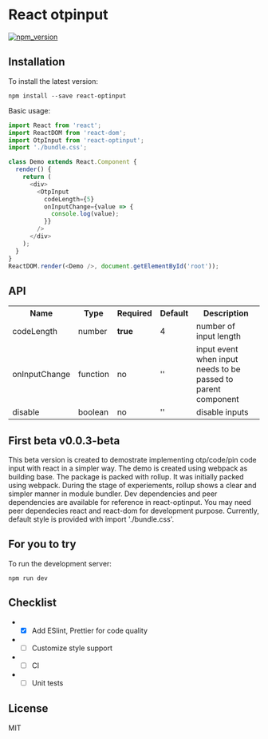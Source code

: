 # React otpinput

[![npm_version][npmv-image]][npmv-url]

## Installation

To install the latest version:

```
npm install --save react-optinput
```

Basic usage:

```typescript
import React from 'react';
import ReactDOM from 'react-dom';
import OtpInput from 'react-optinput';
import './bundle.css';

class Demo extends React.Component {
  render() {
    return (
      <div>
        <OtpInput
          codeLength={5}
          onInputChange={value => {
            console.log(value);
          }}
        />
      </div>
    );
  }
}
ReactDOM.render(<Demo />, document.getElementById('root'));
```

## API

<table>
  <tr>
    <th>Name<br></th>
    <th>Type</th>
    <th>Required</th>
    <th>Default</th>
    <th>Description</th>
  </tr>
  <tr>
    <td>codeLength</td>
    <td>number</td>
    <td><strong>true</strong></td>
    <td>4</td>
    <td>number of input length</td>
  </tr>
  <tr>
    <td>onInputChange</td>
    <td>function</td>
    <td>no</td>
    <td>''</td>
    <td>input event when input needs to be passed to parent component</td>
  </tr>
  <tr>
    <td>disable</td>
    <td>boolean</td>
    <td>no</td>
    <td>''</td>
    <td>disable inputs</td>
  </tr>
</table>

## First beta v0.0.3-beta

This beta version is created to demostrate implementing otp/code/pin code input with react in a simpler way. The demo is created using webpack as building base. The package is packed with rollup. It was initially packed using webpack. During the stage of experiements, rollup shows a clear and simpler manner in module bundler.
Dev dependencies and peer dependencies are available for reference in react-optinput. You may need peer dependecies react and react-dom for development purpose. Currently, default style is provided with import './bundle.css'.

## For you to try

To run the development server:

```
npm run dev
```

## Checklist

- -[x] Add ESlint, Prettier for code quality
- -[ ] Customize style support
- -[ ] CI
- -[ ] Unit tests

## License

MIT

[npmv-image]: https://img.shields.io/npm/v/react-optinput.svg?style=flat-square
[npmv-url]: https://www.npmjs.com/package/react-optinput
